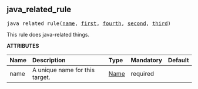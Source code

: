 <!-- Generated with Stardoc: http://skydoc.bazel.build -->

<a name="#java_related_rule"></a>

## java_related_rule

<pre>
java_related_rule(<a href="#java_related_rule-name">name</a>, <a href="#java_related_rule-first">first</a>, <a href="#java_related_rule-fourth">fourth</a>, <a href="#java_related_rule-second">second</a>, <a href="#java_related_rule-third">third</a>)
</pre>

This rule does java-related things.

**ATTRIBUTES**


| Name  | Description | Type | Mandatory | Default |
| :------------- | :------------- | :------------- | :------------- | :------------- |
| <a name="java_related_rule-name"></a>name | A unique name for this target. | <a href="https://bazel.build/docs/build-ref.html#name">Name</a> | required |  |


